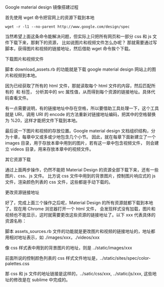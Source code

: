 Google material design 镜像搭建过程

首先使用 wget 命令把官网上的资源下载到本地

    wget -r -l1 --no-parent http://www.google.com/design/spec

当然希望上面这条命令能解决问题，但实际上只把所有网页和一部分 css 和 js 文件下载下来，那剩下的资源，
比如说图片和视频文件怎么办呢？ 那就需要通过写脚本，获得图片和视频的链接地址，然后借助 wget 命令挨个下载。

下载图片和视频文件

脚本 download_assets.rb 的功能就是下载 google material design 网站上的图片和视频到本地。

因为已经获取了所有的 html 文件，那就读取每个 html 文件的内容，然后匹配所有的 <img> 和 <source> 标签，
分析其中的 src 属性值，从而得到每个资源的链接地址。具体代码查看文件。

有一点需要说明，有的链接地址中存在空格，所以要借助工具处理一下，这个工具就是 URI，调用 URI 的 encode
的方法重新对链接地址编码，把其中的空格替换为 %20，这样才能把文件下载到本地。

最后说一下图片和视频的存放位置。Google material design 文档组织结构，分为十章，每章中又或多或少地包含几个小节。
因此，就在每章下面新建立了一个 images 目录，用于存放本章中用到的图片，若有这一章中包含视频文件，
则会建立 videos 目录，用来存放本章中的视频文件。

其它资源下载

通过上面两步操作，仍然不能把 Material Design 的资源全部下载下来，还有一些图片、css、js 文件。
比方说 css 文件中用到的背景图片，控制图片响应式的 js 文件，渲染颜色列表的 css 文件，这些都是手动下载的。

更改资源链接地址

好了，完成上面三个操作之后呢，Material Design 的所有资源就都下载到本地了。现在用 Chrome 浏览器打开一个 html 文件，
会发现样式没有加载，图片和视频也不能显示，这时就需要更改这些资源的链接地址了。以下 xxx 代表具体的资源名称：

脚本 assets_sources.rb 文件的功能就是更改图片和视频的链接地址的，地址都用相对地址表示，如 ./images/xxx，./videos/xxx

像 css 样式表中用到的背景图片的地址，则是 ../static/images/xxx

前面所说的控制颜色列表的 css 样式文件地址是，../static/sites/spec/color-palettes.css

那 css 和 js 文件的地址链接是这样的，../satic/css/xxx, ../static/js/xxx, 这些地址的修改是在 sublime 中完成的。
